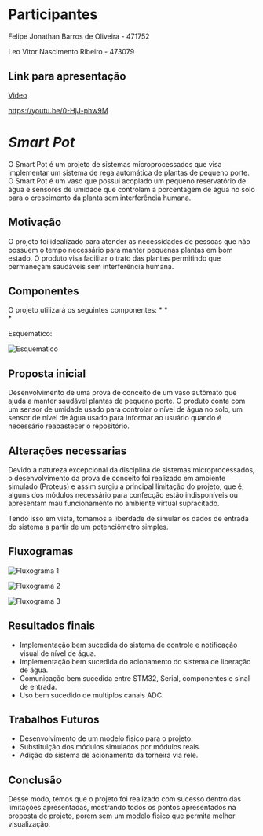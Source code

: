 # Participantes

Felipe Jonathan Barros de Oliveira - 471752

Leo Vitor Nascimento Ribeiro - 473079


## Link para apresentação
[Video](https://youtu.be/0-HjJ-phw9M)

https://youtu.be/0-HjJ-phw9M


# *Smart Pot*
O Smart Pot é um projeto de sistemas microprocessados que visa implementar um sistema de rega automática de plantas de pequeno porte. O Smart Pot é um vaso que possui acoplado um pequeno reservatório de água e sensores de umidade que controlam a porcentagem de água no solo para o crescimento da planta sem interferência humana.

## Motivação

O projeto foi idealizado para atender as necessidades de pessoas que não possuem o tempo necessário para manter pequenas plantas em bom estado. O produto visa facilitar o trato das plantas permitindo que permaneçam saudáveis sem interferência humana.

## Componentes
O projeto utilizará os seguintes componentes:
* 
*  
* 

Esquematico:

![Esquematico](https://i.imgur.com/4bEGhgM.jpg)

## Proposta inicial

Desenvolvimento de uma prova de conceito de um vaso autômato que ajuda a manter saudável plantas de pequeno porte. O produto conta com um sensor de umidade usado para controlar o nível de água no solo, um sensor de nível de água usado para informar ao usuário quando é necessário reabastecer o repositório.

## Alterações necessarias

Devido a natureza excepcional da disciplina de sistemas microprocessados, o desenvolvimento da prova de conceito foi realizado em ambiente simulado (Proteus) e assim surgiu a principal limitação do projeto, que é, alguns dos módulos necessário para confecção estão indisponíveis ou apresentam mau funcionamento no ambiente virtual supracitado.

Tendo isso em vista, tomamos a liberdade de simular os dados de entrada do sistema a partir de um potenciômetro simples.

## Fluxogramas

![Fluxograma 1](https://i.imgur.com/9Z6MAow.jpg)

![Fluxograma 2](https://i.imgur.com/EpABNp0.jpg)

![Fluxograma 3](https://i.imgur.com/nOADsRx.jpg)


## Resultados finais

* Implementação bem sucedida do sistema de controle e notificação visual de nível de água.
* Implementação bem sucedida do acionamento do sistema de liberação de água.
* Comunicação bem sucedida entre STM32, Serial, componentes e sinal de entrada.
* Uso bem sucedido de multiplos canais ADC.

## Trabalhos Futuros

* Desenvolvimento de um modelo fisico para o projeto.
* Substituição dos módulos simulados por módulos reais.
* Adição do sistema de acionamento da torneira via rele.

## Conclusão

Desse modo, temos que o projeto foi realizado com sucesso dentro das limitações apresentadas, mostrando todos os pontos apresentados na proposta de projeto, porem sem um modelo fisico que permita melhor visualização.


